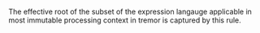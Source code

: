 
The effective root of the subset of the expression langauge applicable in most immutable
processing context in tremor is captured by this rule.

